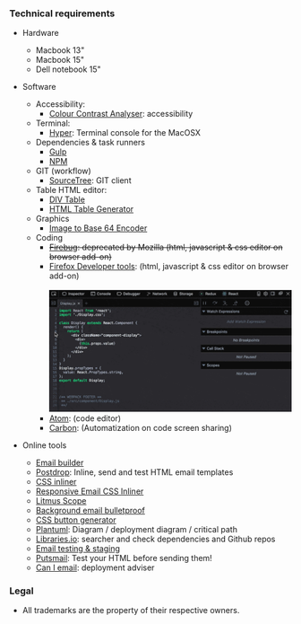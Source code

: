 ### Technical requirements 

* Hardware
	- Macbook 13"
	- Macbook 15"
	- Dell notebook 15"

* Software
     - Accessibility:
        - [Colour Contrast Analyser](https://developer.paciellogroup.com/resources/contrastanalyser/): accessibility
     - Terminal:
        - [Hyper](https://hyper.is/): Terminal console for the MacOSX
     - Dependencies & task runners
          - [Gulp](https://gulpjs.com/)
          - [NPM](https://www.npmjs.com/)
     - GIT (workflow)
          - [SourceTree](https://www.sourcetreeapp.com/): GIT client
     - Table HTML editor:
          - [DIV Table](https://divtable.com/generator/)
          - [HTML Table Generator](https://www.tablesgenerator.com/html_tables)
     - Graphics
          - [Image to Base 64 Encoder](https://apps.apple.com/us/app/image-to-base64-encoder/id1479205687)
     - Coding
          - ~~[Firebug](https://getfirebug.com/): deprecated by Mozilla (html, javascript & css editor on browser add-on)~~ 
          - [Firefox Developer tools](https://developer.mozilla.org/en-US/docs/Tools): (html, javascript & css editor on browser add-on)
        <BR></BR>
        ![hero-debugger-ani.7e04d95e76ea.gif](images/3338372203-hero-debugger-ani.7e04d95e76ea.gif)
          - [Atom](https://atom.io): (code editor)
          - [Carbon](https://carbon.now.sh/): (Automatization on code screen sharing)


* Online tools
    - [Email builder](https://litmus.com/email-builder)
    - [Postdrop](https://app.postdrop.io/editor): Inline, send and test HTML email templates
    - [CSS inliner](https://www.campaignmonitor.com/resources/tools/css-inliner/)
    - [Responsive Email CSS Inliner](https://htmlemail.io/inline/)
    - [Litmus Scope](https://litmus.com/scope/)
    - [Background email bulletproof](https://backgrounds.cm/)
    - [CSS button generator](https://buttons.cm/)
    - [Plantuml](http://www.plantuml.com/plantuml/uml/): Diagram / deployment diagram / critical path 
    - [Libraries.io](https://libraries.io/): searcher and check dependencies and Github repos
    - [Email testing & staging](https://mailtrap.io/)
    - [Putsmail](https://putsmail.com/): Test your HTML before sending them!
    - [Can I email](https://www.caniemail.com/): deployment adviser

### Legal

* All trademarks are the property of their respective owners.
